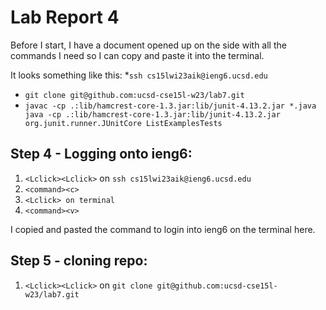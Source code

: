 # Lab Report 4

Before I start, I have a document opened up on the side with all the commands I need so I can copy and paste it into the terminal. 

It looks something like this:
*`ssh cs15lwi23aik@ieng6.ucsd.edu`
* `git clone git@github.com:ucsd-cse15l-w23/lab7.git`
* `javac -cp .:lib/hamcrest-core-1.3.jar:lib/junit-4.13.2.jar *.java java -cp .:lib/hamcrest-core-1.3.jar:lib/junit-4.13.2.jar org.junit.runner.JUnitCore ListExamplesTests`


## Step 4 - Logging onto ieng6:
1. `<Lclick><Lclick>` on `ssh cs15lwi23aik@ieng6.ucsd.edu`
2. `<command><c>`
3. `<Lclick> on terminal`
4. `<command><v>`

I copied and pasted the command to login into ieng6 on the terminal here.
  
## Step 5 - cloning repo:

1. `<Lclick><Lclick>` on `git clone git@github.com:ucsd-cse15l-w23/lab7.git`
